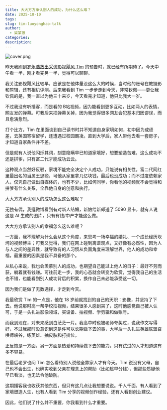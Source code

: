 ```yaml
---
title: 大大方方承认别人的成功，为什么这么难？
date: 2025-10-10
tags:
slug: tim-luoyonghao-talk
author:
  - 梁某银
categories:
description:
---
```

![cover.png](https://img.liangmouyin.com/2025/10/76b24bb01eb23c3b2d97e27c5fc9c45c.png)

昨天我刷到[罗永浩放出采访影视飓风 Tim](https://www.bilibili.com/video/BV1B5xkzPEhx) 的预告时，就已经有所期待了。今天中午看一半，刚才看完另一半，觉得可以聊聊。

我关注影视飓风比较早，应该是在他体量没这么大的时候，当时他的账号在教摄影和剪辑，还有相机评测。后来我看到 Tim 一步步走到今天，非常钦佩——更让我钦佩的是，我一直以为他三十来岁，今天看完才知道，他只比我大一岁。

不过我没有听播客，而是看的 B站视频，因为能看到更多互动，比如两人的表情，网友发的弹幕。可我后来把弹幕关掉，因为我觉得很多网友会犯基本归因谬误，而且愈演愈烈。

打个比方，Tim 在里面谈到自己读书时并不知道自身家境如何，初中因为成绩差，去英国寄宿留学，还遭遇过校园霸凌。直到大学后，家人带他去看一套房子，才知道自家条件并不差。

但是就有人说他闪烁其词，刻意隐瞒早已知道家境好，想要塑造苦难，这么成功不还是拼爹，只有富二代才能成功云云。

这种观点当然好反驳，家境不能完全决定个人成功，只能说有相关性。富二代网红里最出名的当属王思聪，可他从家里拿几亿块钱，最后也没成功；而不过度依赖家人，仅凭自己做出自媒体的，也有不少，比如何同学，你看他的视频就不会觉得和拼爹有什么关系，全靠他自身的创意和执行。

大大方方承认别人的成功怎么这么难呢？

无独有偶，我逛微博看到有对新人结婚，新娘给新郎送了 5090 显卡，就有人说这是 AI 生成的图片，只有有钱/中产才能这么做。

大大方方承认别人的幸福怎么这么难呢？

一方面，我不理解为什么会从这个角度，来思考一场幸福的婚礼、一个成长经历坎坷的视频博主；可我又觉得，我们在网上碰到离谱观点，又好像有必然性，因为人与人之间的差异性，就导致有的人习惯从负面角度来理解世界，他人的成功和幸福，最重要的因素是我不具备的那个。

从私心来说，我也会羡慕别人的成功，也期望自己能过上他人的日子：最好不劳而获，躺着就有钱赚。可往前走一步，我的心态就会转变为欣赏，觉得我自己的生活也不错，也能看到别人成功背后的积累，换作自己未必能承受这一切。

因为我们是做了无数选择，才走到今天。

我最欣赏 Tim 的一点是，他在 18 岁前就找到的自己的天职：影像，并坚持了下去。他说那时高一帮学校拍视频，结果很多人感到哭了，这时他感觉自己被人认可，于是一头扎进影像领域，买设备、拍视频、学剪辑和做账号。

而我到现在，对未来感到白茫茫一片。我高中时也被老师夸奖过，说我作文写得好，不过我那时没意识到这是件可以长期做下去的事，大学后一头扎进英雄联盟召唤师峡谷，练英雄、抽皮肤和打排位。

正反馈是一方面，另一方面是热爱和持续做下去的能力，只有试过的人才知道这有多不容易。

在最后老罗也问 Tim 怎么看待别人说他全靠家人才有今天。Tim 说没有父母，自己也不会出生，也确实收到父亲在理念上的帮助（比如趁早分钱），但那些质疑他早已看淡，也无法令他破防。

这期播客我也收获其他东西，但只有这几点让我想要说说。千人千面，有人看到了家境塑造人生，也有人看到 Tim 分享的视频创作经验，还有人看到创业建议。

因此，他们说了什么并不重要，你我看到什么才重要。